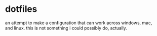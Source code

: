 # dotfiles

an attempt to make a configuration that can work across windows, mac, and linux. this is not something i could possibly do, actually.
